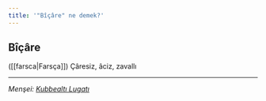 ```yaml
---
title: '"Bîçâre" ne demek?'
---
```


## Bîçâre
([[farsca|Farsça]]) Çâresiz, âciz, zavallı

---
*Menşei: [Kubbealtı Lugatı](https://www.lugatim.com/s/Bîçâre)*